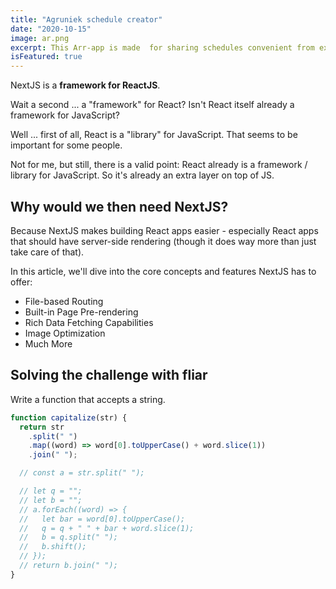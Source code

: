 ```yaml
---
title: "Agruniek schedule creator"
date: "2020-10-15"
image: ar.png
excerpt: This Arr-app is made  for sharing schedules convenient from excel to json to read and sort online.
isFeatured: true
---
```


NextJS is a **framework for ReactJS**.

Wait a second ... a "framework" for React? Isn't React itself already a framework for JavaScript?

Well ... first of all, React is a "library" for JavaScript. That seems to be important for some people.

Not for me, but still, there is a valid point: React already is a framework / library for JavaScript. So it's already an extra layer on top of JS.

## Why would we then need NextJS?

Because NextJS makes building React apps easier - especially React apps that should have server-side rendering (though it does way more than just take care of that).

In this article, we'll dive into the core concepts and features NextJS has to offer:

- File-based Routing
- Built-in Page Pre-rendering
- Rich Data Fetching Capabilities
- Image Optimization
- Much More

## Solving the challenge with fliar

Write a function that accepts a string.

```js
function capitalize(str) {
  return str
    .split(" ")
    .map((word) => word[0].toUpperCase() + word.slice(1))
    .join(" ");

  // const a = str.split(" ");

  // let q = "";
  // let b = "";
  // a.forEach((word) => {
  //   let bar = word[0].toUpperCase();
  //   q = q + " " + bar + word.slice(1);
  //   b = q.split(" ");
  //   b.shift();
  // });
  // return b.join(" ");
}
```
